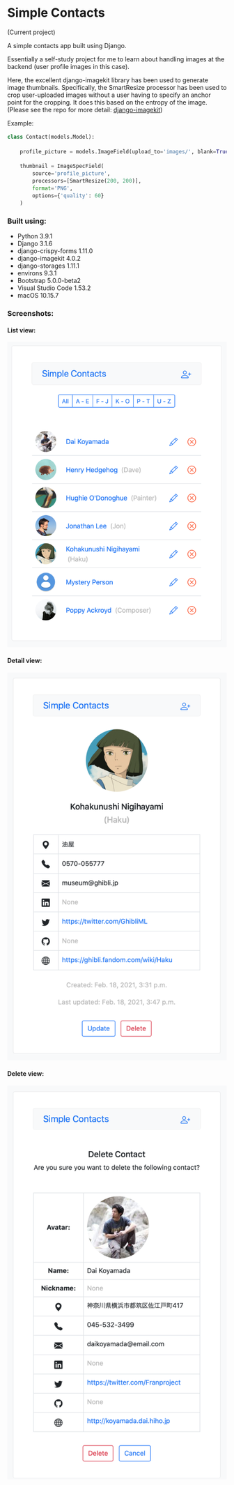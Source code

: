 # Simple Contacts

(Current project)

A simple contacts app built using Django.

Essentially a self-study project for me to learn about handling images at the backend (user profile images in this case).

Here, the excellent django-imagekit library has been used to generate image thumbnails. Specifically, the SmartResize processor 
has been used to crop user-uploaded images without a user having to specify an anchor point for the cropping. It does this based
on the entropy of the image. (Please see the repo for more detail: [django-imagekit](https://github.com/matthewwithanm/django-imagekit))


Example:
```python
class Contact(models.Model):

    profile_picture = models.ImageField(upload_to='images/', blank=True)

    thumbnail = ImageSpecField(
        source='profile_picture',
        processors=[SmartResize(200, 200)],
        format='PNG',
        options={'quality': 60}
    )
```

### Built using:

* Python 3.9.1
* Django 3.1.6
* django-crispy-forms 1.11.0
* django-imagekit 4.0.2
* django-storages 1.11.1
* environs 9.3.1
* Bootstrap 5.0.0-beta2
* Visual Studio Code 1.53.2
* macOS 10.15.7

### Screenshots:

#### List view:</br>
<img src="screenshot-1.png" width="600"></br>

#### Detail view:</br>
<img src="screenshot-2.png" width="600"></br>

#### Delete view:</br>
<img src="screenshot-3.png" width="600"></br>
